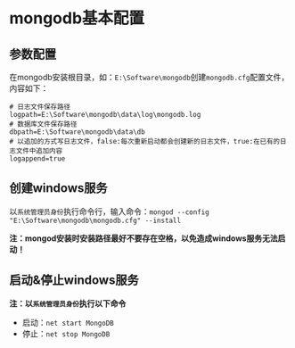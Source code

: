 # mongodb基本配置

## 参数配置

在mongodb安装根目录，如：`E:\Software\mongodb`创建`mongodb.cfg`配置文件，内容如下：
```
# 日志文件保存路径
logpath=E:\Software\mongodb\data\log\mongodb.log
# 数据库文件保存路径
dbpath=E:\Software\mongodb\data\db
# 以追加的方式写日志文件，false:每次重新启动都会创建新的日志文件，true:在已有的日志文件中追加内容
logappend=true
```

## 创建windows服务

以`系统管理员身份`执行命令行，输入命令：`mongod --config "E:\Software\mongodb\mongodb.cfg" --install`

**注：mongod安装时安装路径最好不要存在空格，以免造成windows服务无法启动！**

## 启动&停止windows服务

**注：以`系统管理员身份`执行以下命令**

* 启动：`net start MongoDB`
* 停止：`net stop MongoDB`
